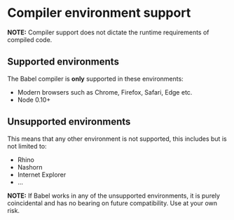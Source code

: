 # Compiler environment support

**NOTE:** Compiler support does not dictate the runtime requirements of compiled code.

## Supported environments

The Babel compiler is **only** supported in these environments:

 - Modern browsers such as Chrome, Firefox, Safari, Edge etc.
 - Node 0.10+

## Unsupported environments

This means that any other environment is not supported, this includes but is not limited
to:

 - Rhino
 - Nashorn
 - Internet Explorer
 - ...

**NOTE:** If Babel works in any of the unsupported environments, it is purely
coincidental and has no bearing on future compatibility. Use at your own risk.
